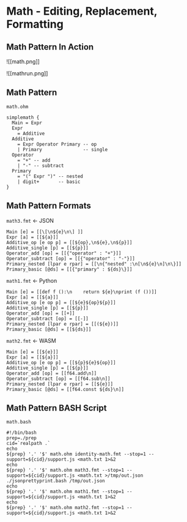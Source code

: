 # Math - Editing, Replacement, Formatting

## Math Pattern In Action

![[math.png]]

![[mathrun.png]]


## Math Pattern

`math.ohm`

```
simplemath {
  Main = Expr
  Expr
    = Additive
  Additive
    = Expr Operator Primary -- op
    | Primary               -- single
  Operator
    = "+" -- add
    | "-" -- subtract
  Primary 
    = "(" Expr ")" -- nested
    | digit+       -- basic
}
```

## Math Pattern Formats

`math3.fmt` <- JSON
```
Main [e] = [[\[\n${e}\n\] ]]
Expr [a] = [[${a}]]
Additive_op [e op p] = [[${op},\n${e},\n${p}]]
Additive_single [p] = [[${p}]]
Operator_add [op] = [[{"operator" : "+"}]]
Operator_subtract [op] = [[{"operator" : "-"}]]
Primary_nested [lpar e rpar] = [[\n{"nested" :\n[\n${e}\n]\n\}]]
Primary_basic [@ds] = [[{"primary" : ${ds}\}]]
```
`math1.fmt` <- Python
```
Main [e] = [[def f ():\n    return ${e}\nprint (f ())]]
Expr [a] = [[${a}]]
Additive_op [e op p] = [[${e}${op}${p}]]
Additive_single [p] = [[${p}]]
Operator_add [op] = [[+]]
Operator_subtract [op] = [[-]]
Primary_nested [lpar e rpar] = [[(${e})]]
Primary_basic [@ds] = [[${ds}]]
```
`math2.fmt` <- WASM
```
Main [e] = [[${e}]]
Expr [a] = [[${a}]]
Additive_op [e op p] = [[${p}${e}${op}]]
Additive_single [p] = [[${p}]]
Operator_add [op] = [[f64.add\n]]
Operator_subtract [op] = [[f64.sub\n]]
Primary_nested [lpar e rpar] = [[${e}]]
Primary_basic [@ds] = [[f64.const ${ds}\n]]
```

## Math Pattern BASH Script
`math.bash`
```
#!/bin/bash
prep=./prep
cid=`realpath .`
echo
${prep} '.' '$' math.ohm identity-math.fmt --stop=1 --support=${cid}/support.js <math.txt 1>&2
echo
${prep} '.' '$' math.ohm math3.fmt --stop=1 --support=${cid}/support.js <math.txt >/tmp/out.json
./jsonprettyprint.bash /tmp/out.json
echo
${prep} '.' '$' math.ohm math1.fmt --stop=1 --support=${cid}/support.js <math.txt 1>&2
echo
${prep} '.' '$' math.ohm math2.fmt --stop=1 --support=${cid}/support.js <math.txt 1>&2

```
